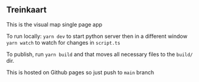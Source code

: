 ## Treinkaart

This is the visual map single page app

To run locally: `yarn dev` to start python server then in a different window `yarn watch` to watch for changes in `script.ts`

To publish, run `yarn build` and that moves all necessary files to the `build/` dir. 

This is hosted on Github pages so just push to `main` branch